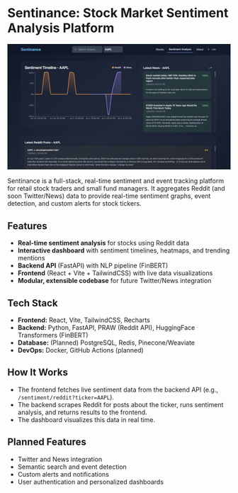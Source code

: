 # Sentinance: Stock Market Sentiment Analysis Platform

![Sentinance Dashboard Screenshot](public/screenshot.png)

Sentinance is a full-stack, real-time sentiment and event tracking platform for retail stock traders and small fund managers. It aggregates Reddit (and soon Twitter/News) data to provide real-time sentiment graphs, event detection, and custom alerts for stock tickers.

## Features
- **Real-time sentiment analysis** for stocks using Reddit data
- **Interactive dashboard** with sentiment timelines, heatmaps, and trending mentions
- **Backend API** (FastAPI) with NLP pipeline (FinBERT)
- **Frontend** (React + Vite + TailwindCSS) with live data visualizations
- **Modular, extensible codebase** for future Twitter/News integration

## Tech Stack
- **Frontend:** React, Vite, TailwindCSS, Recharts
- **Backend:** Python, FastAPI, PRAW (Reddit API), HuggingFace Transformers (FinBERT)
- **Database:** (Planned) PostgreSQL, Redis, Pinecone/Weaviate
- **DevOps:** Docker, GitHub Actions (planned)

## How It Works
- The frontend fetches live sentiment data from the backend API (e.g., `/sentiment/reddit?ticker=AAPL`).
- The backend scrapes Reddit for posts about the ticker, runs sentiment analysis, and returns results to the frontend.
- The dashboard visualizes this data in real time.

## Planned Features
- Twitter and News integration
- Semantic search and event detection
- Custom alerts and notifications
- User authentication and personalized dashboards
